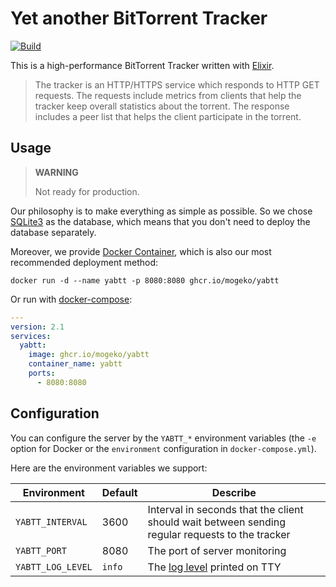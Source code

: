 # Yet another BitTorrent Tracker

[![Build](https://github.com/mogeko/yabtt/actions/workflows/build.yml/badge.svg)](https://github.com/mogeko/yabtt/actions/workflows/build.yml)

This is a high-performance BitTorrent Tracker written with [Elixir](https://elixir-lang.org).

> The tracker is an HTTP/HTTPS service which responds to HTTP GET requests. The requests include metrics from clients that help the tracker keep overall statistics about the torrent. The response includes a peer list that helps the client participate in the torrent.

## Usage

> **WARNING**
>
> Not ready for production.

Our philosophy is to make everything as simple as possible. So we chose [SQLite3](https://www.sqlite.org) as the database, which means that you don't need to deploy the database separately.

Moreover, we provide [Docker Container](https://www.docker.com/resources/what-container), which is also our most recommended deployment method:

```shell
docker run -d --name yabtt -p 8080:8080 ghcr.io/mogeko/yabtt
```

Or run with [docker-compose](https://docs.docker.com/compose):

```yml
---
version: 2.1
services:
  yabtt:
    image: ghcr.io/mogeko/yabtt
    container_name: yabtt
    ports:
      - 8080:8080
```

## Configuration

You can configure the server by the `YABTT_*` environment variables (the `-e` option for Docker or the `environment` configuration in `docker-compose.yml`).

Here are the environment variables we support:

| Environment       | Default | Describe                                                                                        |
| ----------------- | ------- | ----------------------------------------------------------------------------------------------- |
| `YABTT_INTERVAL`  | 3600    | Interval in seconds that the client should wait between sending regular requests to the tracker |
| `YABTT_PORT`      | 8080    | The port of server monitoring                                                                   |
| `YABTT_LOG_LEVEL` | `info`  | The [log level](https://hexdocs.pm/logger/Logger.html#module-levels) printed on TTY             |
